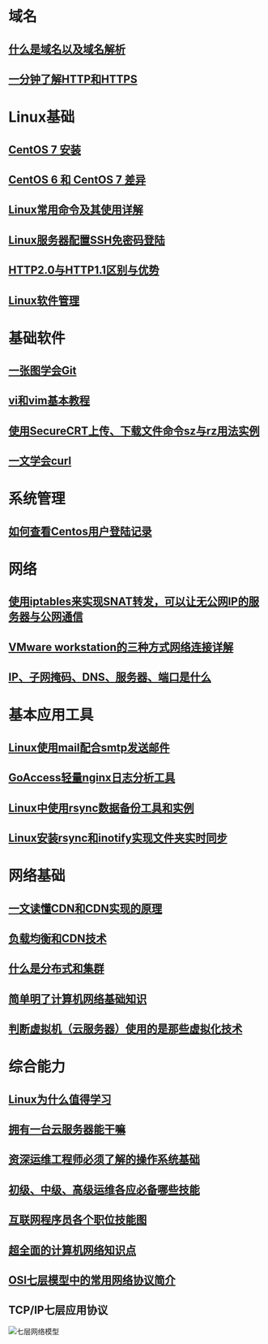 # 域名

## [什么是域名以及域名解析](什么是域名以及域名解析.md)

## [一分钟了解HTTP和HTTPS](一分钟了解HTTP和HTTPS.md)

# Linux基础

## [CentOS 7 安装](CentOS-7-Install.md)

## [CentOS 6 和 CentOS 7 差异](CentOS6-and-CentOS7.md)

## [Linux常用命令及其使用详解](Linux常用命令及其使用详解.md)

## [Linux服务器配置SSH免密码登陆](Linux服务器配置SSH免密码登陆.md)

## [HTTP2.0与HTTP1.1区别与优势](HTTP2.0与HTTP1.1区别与优势.md)

## [Linux软件管理](Linux软件管理.md)



# 基础软件

## [一张图学会Git](一张图学会Git.md)

## [vi和vim基本教程](vi和vim基本教程.md)

## [使用SecureCRT上传、下载文件命令sz与rz用法实例](使用SecureCRT上传、下载文件命令sz与rz用法实例.md)

## [一文学会curl](一文学会curl.md)

# 系统管理

## [如何查看Centos用户登陆记录](如何查看Centos用户登陆记录.md)





# 网络

## [使用iptables来实现SNAT转发，可以让无公网IP的服务器与公网通信](使用iptables来实现SNAT转发，可以让无公网IP的服务器与公网通信.md)

## [VMware workstation的三种方式网络连接详解](VMware_workstation的三种方式网络连接详解.md)

## [IP、子网掩码、DNS、服务器、端口是什么](IP、子网掩码、DNS、服务器、端口是什么.md)

# 基本应用工具

## [Linux使用mail配合smtp发送邮件](Linux使用mail配合smtp发送邮件.md)

## [GoAccess轻量nginx日志分析工具](GoAccess轻量nginx日志分析工具.md)

## [Linux中使用rsync数据备份工具和实例](Linux中使用rsync数据备份工具和实例.md)

## [Linux安装rsync和inotify实现文件夹实时同步](Linux安装rsync和inotify实现文件夹实时同步.md)



# 网络基础

## [一文读懂CDN和CDN实现的原理](cdn.md)

## [负载均衡和CDN技术](负载均衡和CDN技术.md)

## [什么是分布式和集群](什么是分布式和集群.md)

## [简单明了计算机网络基础知识](简单明了计算机网络基础知识.md)

## [判断虚拟机（云服务器）使用的是那些虚拟化技术](判断虚拟机（云服务器）使用的是那些虚拟化技术.md)

# 综合能力

## [Linux为什么值得学习](Linux为什么值得学习.md)

## [拥有一台云服务器能干嘛](Cloud-Server-What-todo.md)

## [资深运维工程师必须了解的操作系统基础](operating-system-based.md)

## [初级、中级、高级运维各应必备哪些技能](初级、中级、高级运维各应必备哪些技能.md)

## [互联网程序员各个职位技能图](programmer_position_skills.md)

## [超全面的计算机网络知识点](超全面的计算机网络知识点.md)

## [OSI七层模型中的常用网络协议简介](OSI七层模型中的常用网络协议简介.md)



## TCP/IP七层应用协议

![七层网络模型](https://imgoss.xgss.net/picgo/七层网络模型.png?aliyun)

